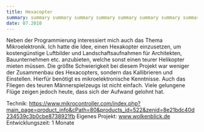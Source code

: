 ```yaml
---
title: Hexacopter
summary: summary summary summary summary summary summary summary summary summary summary summary
date: 07.2010
---
```


Neben der Programmierung interessiert mich auch das Thema Mikroelektronik. 
Ich hatte die Idee, einen Hexakopter einzusetzen, um kostengünstige Luftbilder und Landschaftsaufnahmen für Architekten, Bauunternehmen etc. anzubieten, welche sonst einen teurer Helikopter mieten müssen. 
Die größte Schwierigkeit bei diesem Projekt war weniger der Zusammenbau des Hexacopters, sondern das Kallibrieren und Einstellen. Hierfür benötigt es mikroelektronische Kenntnisse. Auch das Fliegen des teuren Männerspielzeugs ist nicht einfach. Viele gelungene Flüge zeigen jedoch heute, dass sich der Aufwand gelohnt hat.

Technik:
https://www.mikrocontroller.com/index.php?main_page=product_info&cPath=80&products_id=522&zenid=8e21bdc40d234539c3b0cbe8738921fb
Eigenes Projekt: www.wolkenblick.de 
Entwicklungszeit: 1 Monate